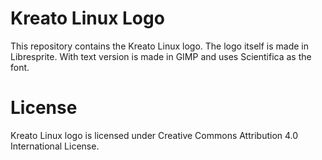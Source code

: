 # Kreato Linux Logo
This repository contains the Kreato Linux logo. The logo itself is made in Libresprite. With text version is made in GIMP and uses Scientifica as the font.

# License
Kreato Linux logo is licensed under Creative Commons Attribution 4.0 International License.
